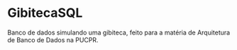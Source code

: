 # GibitecaSQL
Banco de dados simulando uma gibiteca, feito para a matéria de Arquitetura de Banco de Dados na PUCPR.
